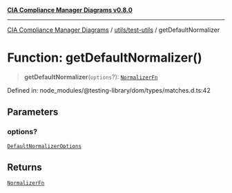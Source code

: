 [**CIA Compliance Manager Diagrams v0.8.0**](../../../README.md)

***

[CIA Compliance Manager Diagrams](../../../modules.md) / [utils/test-utils](../README.md) / getDefaultNormalizer

# Function: getDefaultNormalizer()

> **getDefaultNormalizer**(`options`?): [`NormalizerFn`](../type-aliases/NormalizerFn.md)

Defined in: node\_modules/@testing-library/dom/types/matches.d.ts:42

## Parameters

### options?

[`DefaultNormalizerOptions`](../interfaces/DefaultNormalizerOptions.md)

## Returns

[`NormalizerFn`](../type-aliases/NormalizerFn.md)
